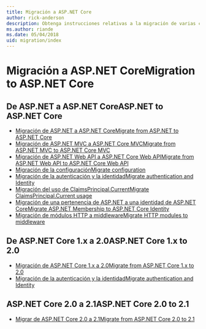 ```yaml
---
title: Migración a ASP.NET Core
author: rick-anderson
description: Obtenga instrucciones relativas a la migración de varias características de ASP.NET 4.x a ASP.NET Core.
ms.author: riande
ms.date: 05/04/2018
uid: migration/index
---
```

# <a name="migration-to-aspnet-core"></a><span data-ttu-id="8107f-103">Migración a ASP.NET Core</span><span class="sxs-lookup"><span data-stu-id="8107f-103">Migration to ASP.NET Core</span></span>

## <a name="aspnet-to-aspnet-core"></a><span data-ttu-id="8107f-104">De ASP.NET a ASP.NET Core</span><span class="sxs-lookup"><span data-stu-id="8107f-104">ASP.NET to ASP.NET Core</span></span>

* [<span data-ttu-id="8107f-105">Migración de ASP.NET a ASP.NET Core</span><span class="sxs-lookup"><span data-stu-id="8107f-105">Migrate from ASP.NET to ASP.NET Core</span></span>](xref:migration/proper-to-2x/index)
* [<span data-ttu-id="8107f-106">Migración de ASP.NET MVC a ASP.NET Core MVC</span><span class="sxs-lookup"><span data-stu-id="8107f-106">Migrate from ASP.NET MVC to ASP.NET Core MVC</span></span>](xref:migration/mvc)
* [<span data-ttu-id="8107f-107">Migración de ASP.NET Web API a ASP.NET Core Web API</span><span class="sxs-lookup"><span data-stu-id="8107f-107">Migrate from ASP.NET Web API to ASP.NET Core Web API</span></span>](xref:migration/webapi)
* [<span data-ttu-id="8107f-108">Migración de la configuración</span><span class="sxs-lookup"><span data-stu-id="8107f-108">Migrate configuration</span></span>](xref:migration/configuration)
* [<span data-ttu-id="8107f-109">Migración de la autenticación y la identidad</span><span class="sxs-lookup"><span data-stu-id="8107f-109">Migrate authentication and Identity</span></span>](xref:migration/identity)
* [<span data-ttu-id="8107f-110">Migración del uso de ClaimsPrincipal.Current</span><span class="sxs-lookup"><span data-stu-id="8107f-110">Migrate ClaimsPrincipal.Current usage</span></span>](xref:migration/claimsprincipal-current)
* [<span data-ttu-id="8107f-111">Migración de una pertenencia de ASP.NET a una identidad de ASP.NET Core</span><span class="sxs-lookup"><span data-stu-id="8107f-111">Migrate ASP.NET Membership to ASP.NET Core Identity</span></span>](xref:migration/proper-to-2x/membership-to-core-identity)
* [<span data-ttu-id="8107f-112">Migración de módulos HTTP a middleware</span><span class="sxs-lookup"><span data-stu-id="8107f-112">Migrate HTTP modules to middleware</span></span>](xref:migration/http-modules)

## <a name="aspnet-core-1x-to-20"></a><span data-ttu-id="8107f-113">De ASP.NET Core 1.x a 2.0</span><span class="sxs-lookup"><span data-stu-id="8107f-113">ASP.NET Core 1.x to 2.0</span></span>

* [<span data-ttu-id="8107f-114">Migración de ASP.NET Core 1.x a 2.0</span><span class="sxs-lookup"><span data-stu-id="8107f-114">Migrate from ASP.NET Core 1.x to 2.0</span></span>](xref:migration/1x-to-2x/index)
* [<span data-ttu-id="8107f-115">Migración de la autenticación y la identidad</span><span class="sxs-lookup"><span data-stu-id="8107f-115">Migrate authentication and Identity</span></span>](xref:migration/1x-to-2x/identity-2x)

## <a name="aspnet-core-20-to-21"></a><span data-ttu-id="8107f-116">ASP.NET Core 2.0 a 2.1</span><span class="sxs-lookup"><span data-stu-id="8107f-116">ASP.NET Core 2.0 to 2.1</span></span>

* [<span data-ttu-id="8107f-117">Migrar de ASP.NET Core 2.0 a 2.1</span><span class="sxs-lookup"><span data-stu-id="8107f-117">Migrate from ASP.NET Core 2.0 to 2.1</span></span>](xref:migration/20_21)
